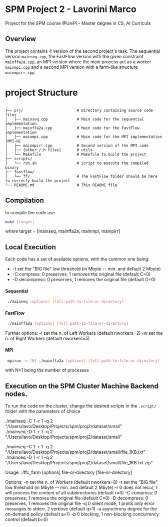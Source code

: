 # SPM Project 2 - Lavorini Marco

Project for the SPM course @UniPi - Master degree in CS, AI Curricula

## Overview

The project contains 4 version of the second project's task. The sequential version `mainseq.cpp`, the FastFlow version with the given constraint `mainffa2a.cpp`, an MPI version where the main process act as a worker `mainmpi.cpp` and a second MPI version with a farm-like structure `mainmpirr.cpp`.


# project Structure

```plaintext
.
├── prj/                        # Directory containing source code files
│   ├── mainseq.cpp             # Main code for the sequential implementation
│   ├── mainffa2a.cpp           # Main code for the FastFlow implementation
│   ├── mainmpi.cpp             # Main code for the MPI implementation [MPI-H]
│   ├── mainmpirr.cpp           # Second version of the MPI code
│   ├── [other /.h files]       # utils
│   └── Makefile                # Makefile to build the project
├── scripts/
│   └── run.sh                  # Script to execute the compiled binary
├── fastflow/
│   └── ff/                     # The FastFlow folder should be here to correcly build the project
└── README.md                   # This README file
```

## Compilation
to compile the code use

```bash
make [target]
```
where target = [mainseq, mainffa2a, mainmpi, mainpirr]

## Local Execution 

Each code has a set of available options, with the common one being:
 - -t set the "BIG file" low threshold (in Mbyte -- min. and default 2 Mbyte)
 - -C compress: 0 preserves, 1 removes the original file (default C=0)
 - -D decompress: 0 preserves, 1 removes the original file (default D=0)

#### Sequential

```bash
 ./mainseq [options] [full-path-to-file-or-directory]
```

#### FastFlow

```bash
 ./mainffa2a [options] [full-path-to-file-or-directory]
```
Further options:
 -l set the n. of Left Workers (default nworkers=2)
 -w set the n. of Right Workers (default nworkers=5)

#### MPI

```bash
 mpirun -n [N] ./mainffa2a [options] [full-path-to-file-or-directory]
```

with N>1 being the number of processes




## Execution on the SPM Cluster Machine Backend nodes.

To run the code on the cluster, change the desired scripts in the `.script/` folder with the parameters of choice










./mainseq -C 1 -r 1 -q 2 "/Users/lavo/Desktop/Projects/spm/proj2/dataset/small"  
./mainseq -D 1 -r 1 -q 2 "/Users/lavo/Desktop/Projects/spm/proj2/dataset/small"  

./mainseq -C 1 -r 1 -q 2 "/Users/lavo/Desktop/Projects/spm/proj2/dataset/small/file_1KB.txt" 
./mainseq -D 1 -r 1 -q 2 "/Users/lavo/Desktop/Projects/spm/proj2/dataset/small/file_1KB.txt.zip" 

Usage: ./ffc_farm [options] file-or-directory [file-or-directory]

Options:
 -n set the n. of Workers (default nworkers=8)
 -t set the "BIG file" low threshold (in Mbyte -- min. and default 2 Mbyte)
 -r 0 does not recur, 1 will process the content of all subdirectories (default r=0)
 -C compress: 0 preserves, 1 removes the original file (default C=0)
 -D decompress: 0 preserves, 1 removes the original file
 -q 0 silent mode, 1 prints only error messages to stderr, 2 verbose (default q=1)
 -a asynchrony degree for the on-demand policy (default a=1)
 -b 0 blocking, 1 non-blocking concurrency control (default b=0)
